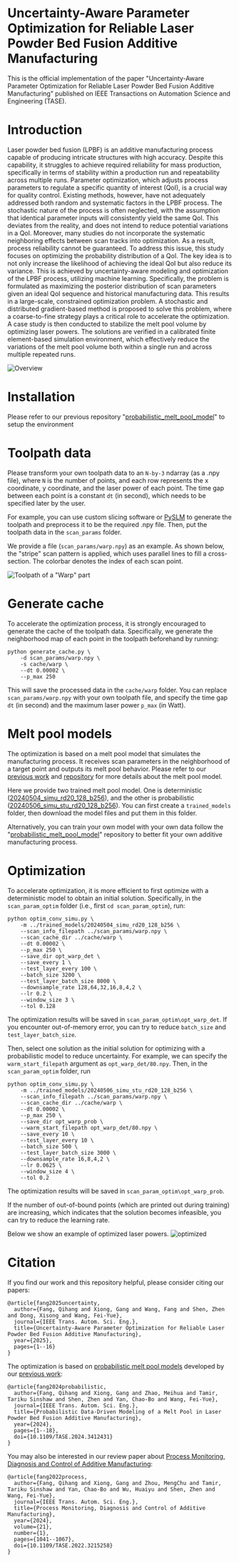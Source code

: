 # Uncertainty-Aware Parameter Optimization for Reliable Laser Powder Bed Fusion Additive Manufacturing
This is the official implementation of the paper "Uncertainty-Aware Parameter Optimization for Reliable Laser Powder Bed
Fusion Additive Manufacturing" published on IEEE Transactions on Automation Science and Engineering (TASE).

# Introduction
Laser powder bed fusion (LPBF) is an additive manufacturing process capable of producing intricate structures with high accuracy. Despite this capability, it struggles to achieve required reliability for mass production, specifically in terms of stability within a production run and repeatability across multiple runs. Parameter optimization, which adjusts process parameters to regulate a specific quantity of interest (QoI), is a crucial way for quality control. Existing methods, however, have not adequately addressed both random and systematic factors in the LPBF process. The stochastic nature of the process is often neglected, with the assumption that identical parameter inputs will consistently yield the same QoI. This deviates from the reality, and does not intend to reduce potential variations in a QoI. Moreover, many studies do not incorporate the systematic neighboring effects between scan tracks into optimization. As a result, process reliability cannot be guaranteed. To address this issue, this study focuses on optimizing the probability distribution of a QoI. The key idea is to not only increase the likelihood of achieving the ideal QoI but also reduce its variance. This is achieved by uncertainty-aware modeling and optimization of the LPBF process, utilizing machine learning. Specifically, the problem is formulated as maximizing the posterior distribution of scan parameters given an ideal QoI sequence and historical manufacturing data. This results in a large-scale, constrained optimization problem. A stochastic and distributed gradient-based method is proposed to solve this problem, where a coarse-to-fine strategy plays a critical role to accelerate the optimization. A case study is then conducted to stabilize the melt pool volume by optimizing laser powers. The solutions are verified in a calibrated finite element-based simulation environment, which effectively reduce the variations of the melt pool volume both within a single run and across multiple repeated runs. 

![Overview](overview.png)

# Installation
Please refer to our previous repository "[probabilistic_melt_pool_model](https://github.com/qihangGH/probabilistic_melt_pool_model)"
to setup the environment

# Toolpath data
Please transform your own toolpath data to an `N-by-3` ndarray (as a .npy file), where `N` is the number of points, and each
row represents the x coordinate, y coordinate, and the laser power of each point. The time gap between each point is a constant `dt` (in second),
which needs to be specified later by the user.

For example, you can use custom slicing software or [PySLM](https://github.com/drlukeparry/pyslm) to generate the toolpath and preprocess it to be the required .npy file.
Then, put the toolpath data in the ```scan_params``` folder. 

We provide a file (```scan_params/warp.npy```) as an example. As shown below,
the "stripe" scan pattern is applied, which uses parallel lines to fill a cross-section. The colorbar denotes the index of each scan point.

![Toolpath of a "Warp" part](toolpath.png)

# Generate cache
To accelerate the optimization process, it is strongly encouraged to generate the cache of the toolpath data.
Specifically, we generate the neighborhood map of each point in the toolpath beforehand by running:
```
python generate_cache.py \
    -d scan_params/warp.npy \
    -s cache/warp \
    --dt 0.00002 \
    --p_max 250
```
This will save the processed data in the `cache/warp` folder. You can replace `scan_params/warp.npy` with your own toolpath file, and specify the time gap `dt` (in second) and the maximum 
laser power `p_max` (in Watt).

# Melt pool models
The optimization is based on a melt pool model that simulates the manufacturing process.
It receives scan parameters in the neighborhood of a target point and outputs its melt pool behavior.
Please refer to our [previous work](https://github.com/qihangGH/probabilistic_melt_pool_model) and [repository](https://github.com/qihangGH/probabilistic_melt_pool_model) for more details about the melt pool model.

Here we provide two trained melt pool model. 
One is deterministic ([20240504_simu_rd20_128_b256](https://drive.google.com/file/d/1_zHhaVcZ_PGgRUoxHb6Iqrq5uOSUHp9F/view?usp=drive_link)),
and the other is probabilistic ([20240506_simu_stu_rd20_128_b256](https://drive.google.com/file/d/1FrcrbZuLjkFL4nTSDN0nHDcEC5ZqzgbX/view?usp=drive_link)). 
You can first create a `trained_models` folder, then download the model files and put them in this folder.

Alternatively, you can train your own model with your own data follow the "[probabilistic_melt_pool_model](https://github.com/qihangGH/probabilistic_melt_pool_model)" repository to better fit your own additive manufacturing process.

# Optimization
To accelerate optimization, it is more efficient to first optimize with a deterministic model to obtain an initial solution.
Specifically, in the `scan_param_optim` folder (i.e., first `cd scan_param_optim`), run:
```
python optim_conv_simu.py \
    -m ../trained_models/20240504_simu_rd20_128_b256 \
    --scan_info_filepath ../scan_params/warp.npy \
    --scan_cache_dir ../cache/warp \
    --dt 0.00002 \
    --p_max 250 \
    --save_dir opt_warp_det \
    --save_every 1 \
    --test_layer_every 100 \
    --batch_size 3200 \
    --test_layer_batch_size 8000 \
    --downsample_rate 128,64,32,16,8,4,2 \
    --lr 0.2 \
    --window_size 3 \
    --tol 0.128
```
The optimization results will be saved in `scan_param_optim\opt_warp_det`. 
If you encounter out-of-memory error, you can try to reduce `batch_size` and `test_layer_batch_size`.

Then, select one solution as the initial solution for optimizing with a probabilistic model to reduce uncertainty.
For example, we can specify the `warm_start_filepath` argument as `opt_warp_det/80.npy`. Then, in the `scan_param_optim` folder, run
```
python optim_conv_simu.py \
    -m ../trained_models/20240506_simu_stu_rd20_128_b256 \
    --scan_info_filepath ../scan_params/warp.npy \
    --scan_cache_dir ../cache/warp \
    --dt 0.00002 \
    --p_max 250 \
    --save_dir opt_warp_prob \
    --warm_start_filepath opt_warp_det/80.npy \
    --save_every 10 \
    --test_layer_every 10 \
    --batch_size 500 \
    --test_layer_batch_size 3000 \
    --downsample_rate 16,8,4,2 \
    --lr 0.0625 \
    --window_size 4 \
    --tol 0.2
```
The optimization results will be saved in `scan_param_optim\opt_warp_prob`. 

If the number of out-of-bound points (which are printed out during training) are increasing, 
which indicates that the solution becomes infeasible, you can try to reduce the learning rate.

Below we show an example of optimized laser powers.
![optimized](optimized.png)

# Citation
If you find our work and this repository helpful, please consider citing our papers:
```
@article{fang2025uncertainty,
  author={Fang, Qihang and Xiong, Gang and Wang, Fang and Shen, Zhen and Dong, Xisong and Wang, Fei-Yue},
  journal={IEEE Trans. Autom. Sci. Eng.}, 
  title={Uncertainty-Aware Parameter Optimization for Reliable Laser Powder Bed Fusion Additive Manufacturing},
  year={2025},
  pages={1--16}
}
```
The optimization is based on [probabilistic melt pool models](https://github.com/qihangGH/probabilistic_melt_pool_model) developed by our [previous work](https://ieeexplore.ieee.org/document/10632066): 
```
@article{fang2024probabilistic,
  author={Fang, Qihang and Xiong, Gang and Zhao, Meihua and Tamir, Tariku Sinshaw and Shen, Zhen and Yan, Chao-Bo and Wang, Fei-Yue},
  journal={IEEE Trans. Autom. Sci. Eng.}, 
  title={Probabilistic Data-Driven Modeling of a Melt Pool in Laser Powder Bed Fusion Additive Manufacturing}, 
  year={2024},
  pages={1--18},
  doi={10.1109/TASE.2024.3412431}
}
```
You may also be interested in our review paper about [Process Monitoring, Diagnosis and Control of Additive Manufacturing](https://ieeexplore.ieee.org/document/9950053):
```
@article{fang2022process,
  author={Fang, Qihang and Xiong, Gang and Zhou, MengChu and Tamir, Tariku Sinshaw and Yan, Chao-Bo and Wu, Huaiyu and Shen, Zhen and Wang, Fei-Yue},
  journal={IEEE Trans. Autom. Sci. Eng.}, 
  title={Process Monitoring, Diagnosis and Control of Additive Manufacturing}, 
  year={2024},
  volume={21},
  number={1},
  pages={1041--1067},
  doi={10.1109/TASE.2022.3215258}
}
```